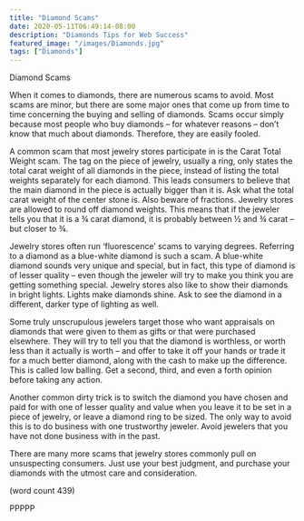 ```yaml
---
title: "Diamond Scams"
date: 2020-05-11T06:49:14-08:00
description: "Diamonds Tips for Web Success"
featured_image: "/images/Diamonds.jpg"
tags: ["Diamonds"]
---
```


Diamond Scams

When it comes to diamonds, there are 
numerous scams to avoid. Most scams are 
minor, but there are some major ones that 
come up from time to time concerning the 
buying and selling of diamonds. Scams 
occur simply because most people who buy 
diamonds – for whatever reasons – don’t 
know that much about diamonds. Therefore, 
they are easily fooled. 

A common scam that most jewelry stores 
participate in is the Carat Total Weight scam. 
The tag on the piece of jewelry, usually a ring, 
only states the total carat weight of all 
diamonds in the piece, instead of listing the 
total weights separately for each diamond. 
This leads consumers to believe that the main 
diamond in the piece is actually bigger than it 
is. Ask what the total carat weight of the center 
stone is. Also beware of fractions. Jewelry 
stores are allowed to round off diamond 
weights. This means that if the jeweler tells 
you that it is a ¾ carat diamond, it is 
probably between ½ and ¾ carat – but 
closer to ¾. 

Jewelry stores often run ‘fluorescence’ 
scams to varying degrees. Referring to a 
diamond as a blue-white diamond is such a 
scam. A blue-white diamond sounds very 
unique and special, but in fact, this type of 
diamond is of lesser quality – even though 
the jeweler will try to make you think you are 
getting something special. Jewelry stores 
also like to show their diamonds in bright 
lights. Lights make diamonds shine. Ask 
to see the diamond in a different, darker 
type of lighting as well.

Some truly unscrupulous jewelers target 
those who want appraisals on diamonds 
that were given to them as gifts or that were 
purchased elsewhere. They will try to tell you 
that the diamond is worthless, or worth less 
than it actually is worth – and offer to take it 
off your hands or trade it for a much better 
diamond, along with the cash to make up 
the difference. This is called low balling. 
Get a second, third, and even a forth opinion 
before taking any action.

Another common dirty trick is to switch the 
diamond you have chosen and paid for with 
one of lesser quality and value when you 
leave it to be set in a piece of jewelry, or 
leave a diamond ring to be sized. The only 
way to avoid this is to do business with one 
trustworthy jeweler. Avoid jewelers that you 
have not done business with in the past.

There are many more scams that jewelry 
stores commonly pull on unsuspecting 
consumers. Just use your best judgment, 
and purchase your diamonds with the 
utmost care and consideration.

(word count 439)

PPPPP










